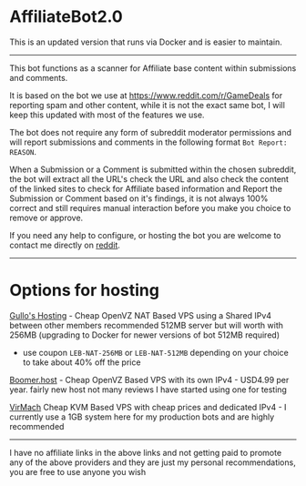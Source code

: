 # AffiliateBot2.0

This is an updated version that runs via Docker and is easier to maintain.

---

This bot functions as a scanner for Affiliate base content within submissions and comments.

It is based on the bot we use at https://www.reddit.com/r/GameDeals for reporting spam and other content, while it is not the exact same bot, I will keep this updated with most of the features we use.

The bot does not require any form of subreddit moderator permissions and will report submissions and comments in the following format `Bot Report: REASON`.

When a Submission or a Comment is submitted within the chosen subreddit, the bot will extract all the URL's check the URL and also check the content of the linked sites to check for Affiliate based information and Report the Submission or Comment based on it's findings, it is not always 100% correct and still requires manual interaction before you make you choice to remove or approve.

If you need any help to configure, or hosting the bot you are welcome to contact me directly on [reddit](https://www.reddit.com/user/dgc1980/).

---

# Options for hosting

[Gullo's Hosting](https://hosting.gullo.me/pricing) - Cheap OpenVZ NAT Based VPS using a Shared IPv4 between other members recommended 512MB server but will worth with 256MB (upgrading to Docker for newer versions of bot 512MB required)

* use coupon `LEB-NAT-256MB` or `LEB-NAT-512MB` depending on your choice to take about 40% off the price

[Boomer.host](https://my.boomer.host/order.php?step=1&productGroup=4&product=7) - Cheap OpenVZ Based VPS with its own IPv4 - USD4.99 per year. fairly new host not many reviews I have started using one for testing

[VirMach](https://virmach.com/special-offers/) Cheap KVM Based VPS with cheap prices and dedicated IPv4 - I currently use a 1GB system here for my production bots and are highly recommended



---
I have no affiliate links in the above links and not getting paid to promote any of the above providers and they are just my personal recommendations, you are free to use anyone you wish

